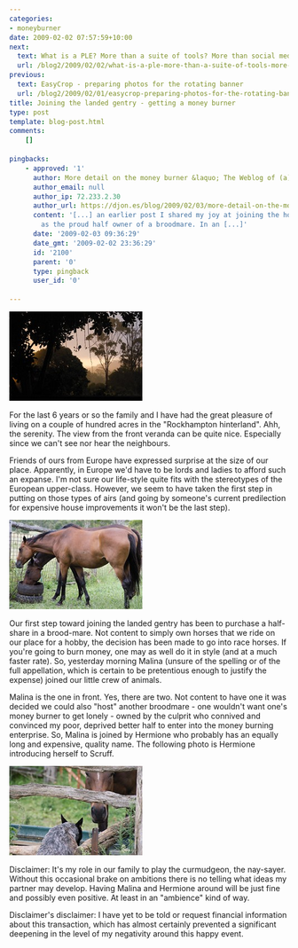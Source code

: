 ```yaml
---
categories:
- moneyburner
date: 2009-02-02 07:57:59+10:00
next:
  text: What is a PLE? More than a suite of tools? More than social media?
  url: /blog2/2009/02/02/what-is-a-ple-more-than-a-suite-of-tools-more-than-social-media/
previous:
  text: EasyCrop - preparing photos for the rotating banner
  url: /blog2/2009/02/01/easycrop-preparing-photos-for-the-rotating-banner/
title: Joining the landed gentry - getting a money burner
type: post
template: blog-post.html
comments:
    []
    
pingbacks:
    - approved: '1'
      author: More detail on the money burner &laquo; The Weblog of (a) David Jones
      author_email: null
      author_ip: 72.233.2.30
      author_url: https://djon.es/blog/2009/02/03/more-detail-on-the-money-burner/
      content: '[...] an earlier post I shared my joy at joining the horse racing set
        as the proud half owner of a broodmare. In an [...]'
      date: '2009-02-03 09:36:29'
      date_gmt: '2009-02-02 23:36:29'
      id: '2100'
      parent: '0'
      type: pingback
      user_id: '0'
    
---
```

[![Sunset in January with a bit of rain](images/3215386460_aa116bc363_m.jpg)](http://www.flickr.com/photos/david_jones/3215386460/ "Sunset in January with a bit of rain by David T Jones, on Flickr")

For the last 6 years or so the family and I have had the great pleasure of living on a couple of hundred acres in the "Rockhampton hinterland". Ahh, the serenity. The view from the front veranda can be quite nice. Especially since we can't see nor hear the neighbours.

Friends of ours from Europe have expressed surprise at the size of our place. Apparently, in Europe we'd have to be lords and ladies to afford such an expanse. I'm not sure our life-style quite fits with the stereotypes of the European upper-class. However, we seem to have taken the first step in putting on those types of airs (and going by someone's current predilection for expensive house improvements it won't be the last step).

[![Malina - the new money burner](images/3243174787_4422fc911b_m.jpg)](http://www.flickr.com/photos/david_jones/3243174787/ "Malina - the new money burner by David T Jones, on Flickr")

Our first step toward joining the landed gentry has been to purchase a half-share in a brood-mare. Not content to simply own horses that we ride on our place for a hobby, the decision has been made to go into race horses. If you're going to burn money, one may as well do it in style (and at a much faster rate). So, yesterday morning Malina (unsure of the spelling or of the full appellation, which is certain to be pretentious enough to justify the expense) joined our little crew of animals.

Malina is the one in front. Yes, there are two. Not content to have one it was decided we could also "host" another broodmare - one wouldn't want one's money burner to get lonely - owned by the culprit who connived and convinced my poor, deprived better half to enter into the money burning enterprise. So, Malina is joined by Hermione who probably has an equally long and expensive, quality name. The following photo is Hermione introducing herself to Scruff.

[![Scruff and Hermione](images/3245606338_27b5bf0deb_m.jpg)](http://www.flickr.com/photos/david_jones/3245606338/ "Scruff and Hermione by David T Jones, on Flickr")

Disclaimer: It's my role in our family to play the curmudgeon, the nay-sayer. Without this occasional brake on ambitions there is no telling what ideas my partner may develop. Having Malina and Hermione around will be just fine and possibly even positive. At least in an "ambience" kind of way.

Disclaimer's disclaimer: I have yet to be told or request financial information about this transaction, which has almost certainly prevented a significant deepening in the level of my negativity around this happy event.